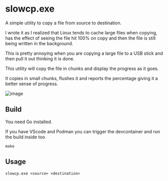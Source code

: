 slowcp.exe
==========

A simple utility to copy a file from source to destination.

I wrote it as I realized that Linux tends to cache large files when copying, has the effect of seeing the file hit 100% on copy and then the file is still being written in the background. 

This is pretty annoying when you are copying a large file to a USB stick and then pull it out thinking it is done.

This utility will copy the file in chunks and display the progress as it goes.

It copies in small chunks, flushes it and reports the percentage giving it a better sense of progress.


![image](https://github.com/rebooting/go_slowcp/assets/487900/e3aa2f86-22de-46a7-b945-f2b2418e976b)


Build
-----

You need Go installed.

If you have VScode and Podman you can trigger the devcontainer and run the build inside too


```make```


Usage
-----

```slowcp.exe <source> <destination>```
